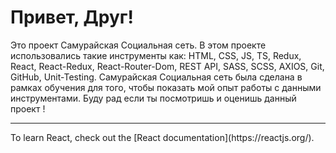 # Привет, Друг! 

Это проект Самурайская Социальная сеть. В этом проекте использовались такие инструменты как: HTML, CSS, JS, TS, Redux, React, React-Redux, React-Router-Dom, REST API, SASS, SCSS, AXIOS, Git, GitHub, Unit-Testing. Самурайская Социальная сеть была сделана в рамках обучения для того, чтобы показать мой опыт работы с данными инструментами. Буду рад если ты посмотришь и оценишь данный проект !

<hr>
To learn React, check out the [React documentation](https://reactjs.org/).
